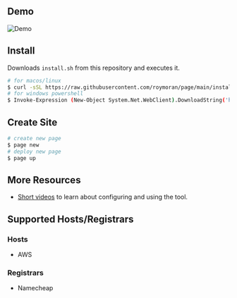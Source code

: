 ## Demo

![Demo](./demo.gif)

## Install

Downloads `install.sh` from this repository and executes it.

```bash
# for macos/linux
$ curl -sSL https://raw.githubusercontent.com/roymoran/page/main/install/install.sh | sh
# for windows powershell
$ Invoke-Expression (New-Object System.Net.WebClient).DownloadString('https://raw.githubusercontent.com/roymoran/page/main/install/install.ps1')
```

## Create Site

```bash
# create new page
$ page new
# deploy new page
$ page up
```

## More Resources

- [Short videos](https://youtube.com/playlist?list=PLSqMEKs-lT4qVtG7-jSJj9_ZvsUMZTxAJ) to learn about configuring and using the tool.

## Supported Hosts/Registrars

### Hosts

- AWS

### Registrars

- Namecheap
